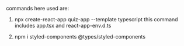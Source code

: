 commands here used are:

1.  npx create-react-app quiz-app --template typescript
    this command includes app.tsx and react-app-env.d.ts

2.  npm i styled-components @types/styled-components
